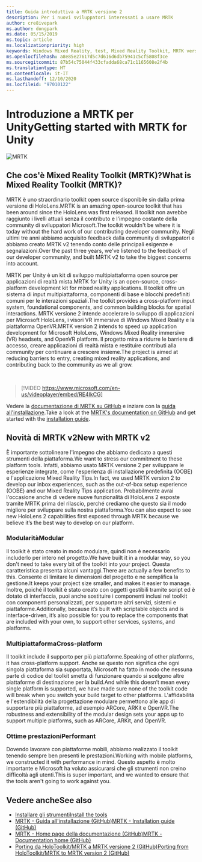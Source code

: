 ```yaml
---
title: Guida introduttiva a MRTK versione 2
description: Per i nuovi sviluppatori interessati a usare MRTK
author: cre8ivepark
ms.author: dongpark
ms.date: 05/15/2019
ms.topic: article
ms.localizationpriority: high
keywords: Windows Mixed Reality, test, Mixed Reality Toolkit, MRTK versione 2, MRTK, strumenti, SDK, HoloLens, HoloLens 2, visore VR realtà mista, visore VR di windows mixed reality, visore per realtà virtuale, multipiattaforma
ms.openlocfilehash: a8e85e27617d5c7d616d6db75941c5cf5808f3ce
ms.sourcegitcommit: 87b54c75044f433cfadda68ca71c1165608e2f4b
ms.translationtype: HT
ms.contentlocale: it-IT
ms.lasthandoff: 12/10/2020
ms.locfileid: "97010122"
---
```

# <a name="getting-started-with-mrtk-for-unity"></a><span data-ttu-id="ec22d-104">Introduzione a MRTK per Unity</span><span class="sxs-lookup"><span data-stu-id="ec22d-104">Getting started with MRTK for Unity</span></span>
![MRTK](../../design/images/MRTK_UX_Hero.png)

## <a name="what-is-mixed-reality-toolkit-mrtk"></a><span data-ttu-id="ec22d-106">Che cos'è Mixed Reality Toolkit (MRTK)?</span><span class="sxs-lookup"><span data-stu-id="ec22d-106">What is Mixed Reality Toolkit (MRTK)?</span></span>
<span data-ttu-id="ec22d-107">MRTK è uno straordinario toolkit open source disponibile sin dalla prima versione di HoloLens.</span><span class="sxs-lookup"><span data-stu-id="ec22d-107">MRTK is an amazing open-source toolkit that has been around since the HoloLens was first released.</span></span> <span data-ttu-id="ec22d-108">Il toolkit non avrebbe raggiunto i livelli attuali senza il contributo e l'impegno costante della community di sviluppatori Microsoft.</span><span class="sxs-lookup"><span data-stu-id="ec22d-108">The toolkit wouldn't be where it is today without the hard work of our contributing developer community.</span></span> <span data-ttu-id="ec22d-109">Negli ultimi tre anni abbiamo acquisito feedback dalla community di sviluppatori e abbiamo creato MRTK v2 tenendo conto delle principali esigenze e segnalazioni.</span><span class="sxs-lookup"><span data-stu-id="ec22d-109">Over the past three years, we've listened to the feedback of our developer community, and built MRTK v2 to take the biggest concerns into account.</span></span>  

<span data-ttu-id="ec22d-110">MRTK per Unity è un kit di sviluppo multipiattaforma open source per applicazioni di realtà mista.</span><span class="sxs-lookup"><span data-stu-id="ec22d-110">MRTK for Unity is an open-source, cross-platform development kit for mixed reality applications.</span></span> <span data-ttu-id="ec22d-111">Il toolkit offre un sistema di input multipiattaforma, componenti di base e blocchi predefiniti comuni per le interazioni spaziali.</span><span class="sxs-lookup"><span data-stu-id="ec22d-111">The toolkit provides a cross-platform input system, foundational components, and common building blocks for spatial interactions.</span></span> <span data-ttu-id="ec22d-112">MRTK versione 2 intende accelerare lo sviluppo di applicazioni per Microsoft HoloLens, i visori VR immersive di Windows Mixed Reality e la piattaforma OpenVR.</span><span class="sxs-lookup"><span data-stu-id="ec22d-112">MRTK version 2 intends to speed up application development for Microsoft HoloLens, Windows Mixed Reality immersive (VR) headsets, and OpenVR platform.</span></span> <span data-ttu-id="ec22d-113">Il progetto mira a ridurre le barriere di accesso, creare applicazioni di realtà mista e restituire contributi alla community per continuare a crescere insieme.</span><span class="sxs-lookup"><span data-stu-id="ec22d-113">The project is aimed at reducing barriers to entry, creating mixed reality applications, and contributing back to the community as we all grow.</span></span>

<br>

> [!VIDEO https://www.microsoft.com/en-us/videoplayer/embed/RE4IkCG]

<span data-ttu-id="ec22d-114">Vedere la [documentazione di MRTK su GitHub](https://microsoft.github.io/MixedRealityToolkit-Unity/README.html) e inziare con la [guida all'installazione](https://microsoft.github.io/MixedRealityToolkit-Unity/Documentation/Installation.html).</span><span class="sxs-lookup"><span data-stu-id="ec22d-114">Take a look at the [MRTK's documentation on GitHub](https://microsoft.github.io/MixedRealityToolkit-Unity/README.html) and get started with the [installation guide](https://microsoft.github.io/MixedRealityToolkit-Unity/Documentation/Installation.html).</span></span>


## <a name="new-with-mrtk-v2"></a><span data-ttu-id="ec22d-115">Novità di MRTK v2</span><span class="sxs-lookup"><span data-stu-id="ec22d-115">New with MRTK v2</span></span>
<span data-ttu-id="ec22d-116">È importante sottolineare l'impegno che abbiamo dedicato a questi strumenti della piattaforma.</span><span class="sxs-lookup"><span data-stu-id="ec22d-116">We want to stress our commitment to these platform tools.</span></span>  <span data-ttu-id="ec22d-117">Infatti, abbiamo usato MRTK versione 2 per sviluppare le esperienze integrate, come l'esperienza di installazione predefinita (OOBE) e l'applicazione Mixed Reality Tips.</span><span class="sxs-lookup"><span data-stu-id="ec22d-117">In fact, we used MRTK version 2 to develop our inbox experiences, such as the out-of-box setup experience (OOBE) and our Mixed Reality Tips application.</span></span> <span data-ttu-id="ec22d-118">Probabilmente avrai l'occasione anche di vedere nuove funzionalità di HoloLens 2 esposte tramite MRTK prima del rilascio, perché crediamo che questo sia il modo migliore per sviluppare sulla nostra piattaforma.</span><span class="sxs-lookup"><span data-stu-id="ec22d-118">You can also expect to see new HoloLens 2 capabilities first exposed through MRTK because we believe it’s the best way to develop on our platform.</span></span> 

### <a name="modular"></a><span data-ttu-id="ec22d-119">Modularità</span><span class="sxs-lookup"><span data-stu-id="ec22d-119">Modular</span></span>
<span data-ttu-id="ec22d-120">Il toolkit è stato creato in modo modulare, quindi non è necessario includerlo per intero nel progetto.</span><span class="sxs-lookup"><span data-stu-id="ec22d-120">We have built it in a modular way, so you don't need to take every bit of the toolkit into your project.</span></span>  <span data-ttu-id="ec22d-121">Questa caratteristica presenta alcuni vantaggi.</span><span class="sxs-lookup"><span data-stu-id="ec22d-121">There are actually a few benefits to this.</span></span>  <span data-ttu-id="ec22d-122">Consente di limitare le dimensioni del progetto e ne semplifica la gestione.</span><span class="sxs-lookup"><span data-stu-id="ec22d-122">It keeps your project size smaller, and makes it easier to manage.</span></span>  <span data-ttu-id="ec22d-123">Inoltre, poiché il toolkit è stato creato con oggetti gestibili tramite script ed è dotato di interfaccia, puoi anche sostituire i componenti inclusi nel toolkit con componenti personalizzati, per supportare altri servizi, sistemi e piattaforme.</span><span class="sxs-lookup"><span data-stu-id="ec22d-123">Additionally, because it’s built with scriptable objects and is interface-driven, it’s also possible for you to replace the components that are included with your own, to support other services, systems, and platforms.</span></span>

### <a name="cross-platform"></a><span data-ttu-id="ec22d-124">Multipiattaforma</span><span class="sxs-lookup"><span data-stu-id="ec22d-124">Cross-platform</span></span>
<span data-ttu-id="ec22d-125">Il toolkit include il supporto per più piattaforme.</span><span class="sxs-lookup"><span data-stu-id="ec22d-125">Speaking of other platforms, it has cross-platform support.</span></span>  <span data-ttu-id="ec22d-126">Anche se questo non significa che ogni singola piattaforma sia supportata, Microsoft ha fatto in modo che nessuna parte di codice del toolkit smetta di funzionare quando si scelgono altre piattaforme di destinazione per la build.</span><span class="sxs-lookup"><span data-stu-id="ec22d-126">And while this doesn’t mean every single platform is supported, we have made sure none of the toolkit code will break when you switch your build target to other platforms.</span></span>  <span data-ttu-id="ec22d-127">L'affidabilità e l'estendibilità della progettazione modulare permettono alle app di supportare più piattaforme, ad esempio ARCore, ARKit e OpenVR.</span><span class="sxs-lookup"><span data-stu-id="ec22d-127">The robustness and extensibility of the modular design sets your apps up to support multiple platforms, such as ARCore, ARKit, and OpenVR.</span></span>

### <a name="performant"></a><span data-ttu-id="ec22d-128">Ottime prestazioni</span><span class="sxs-lookup"><span data-stu-id="ec22d-128">Performant</span></span>
<span data-ttu-id="ec22d-129">Dovendo lavorare con piattaforme mobili, abbiamo realizzato il toolkit tenendo sempre ben presenti le prestazioni.</span><span class="sxs-lookup"><span data-stu-id="ec22d-129">Working with mobile platforms, we constructed it with performance in mind.</span></span>  <span data-ttu-id="ec22d-130">Questo aspetto è molto importante e Microsoft ha voluto assicurarsi che gli strumenti non creino difficoltà agli utenti.</span><span class="sxs-lookup"><span data-stu-id="ec22d-130">This is super important, and we wanted to ensure that the tools aren't going to work against you.</span></span>

## <a name="see-also"></a><span data-ttu-id="ec22d-131">Vedere anche</span><span class="sxs-lookup"><span data-stu-id="ec22d-131">See also</span></span>
* [<span data-ttu-id="ec22d-132">Installare gli strumenti</span><span class="sxs-lookup"><span data-stu-id="ec22d-132">Install the tools</span></span>](../install-the-tools.md)
* [<span data-ttu-id="ec22d-133">MRTK - Guida all'installazione (GitHub)</span><span class="sxs-lookup"><span data-stu-id="ec22d-133">MRTK - Installation guide (GitHub)</span></span>](https://microsoft.github.io/MixedRealityToolkit-Unity/Documentation/Installation.html)
* [<span data-ttu-id="ec22d-134">MRTK - Home page della documentazione (GitHub)</span><span class="sxs-lookup"><span data-stu-id="ec22d-134">MRTK - Documentation home (GitHub)</span></span>](https://microsoft.github.io/MixedRealityToolkit-Unity/README.html)
* [<span data-ttu-id="ec22d-135">Porting da HoloToolkit/MRTK a MRTK versione 2 (GitHub)</span><span class="sxs-lookup"><span data-stu-id="ec22d-135">Porting from HoloToolkit/MRTK to MRTK version 2 (GitHub)</span></span>](https://microsoft.github.io/MixedRealityToolkit-Unity/Documentation/HTKToMRTKPortingGuide.html)
